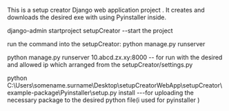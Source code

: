 
This is a setup creator Django web application project . It creates and downloads the desired exe with using Pyinstaller inside. 


django-admin startproject setupCreator --start the project


run the command into the setupCreator:
python manage.py runserver


python manage.py runserver 10.abcd.zx.xy:8000 -- for run with the desired and allowed ip which arranged from the setupCreator/settings.py



python C:\Users\somename.surname\Desktop\setupCreatorWebApp\setupCreator\example-package\Pyinstaller\setup.py install ---for uploading the necessary package to the desired python file(i used for pyinstaller )
